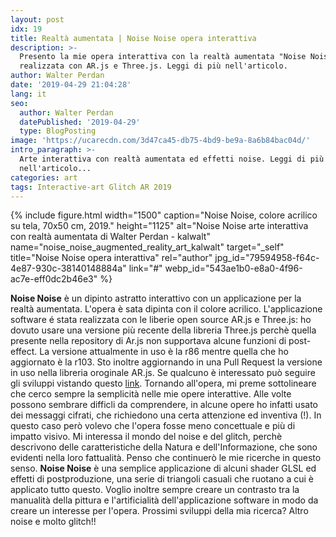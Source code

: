 ```yaml
---
layout: post
idx: 19
title: Realtà aumentata | Noise Noise opera interattiva
description: >-
  Presento la mie opera interattiva con la realtà aumentata "Noise Noise"
  realizzata con AR.js e Three.js. Leggi di più nell'articolo.
author: Walter Perdan
date: '2019-04-29 21:04:28'
lang: it
seo:
  author: Walter Perdan
  datePublished: '2019-04-29'
  type: BlogPosting
image: 'https://ucarecdn.com/3d47ca45-db75-4bd9-be9a-8a6b84bac04d/'
intro_paragraph: >-
  Arte interattiva con realtà aumentata ed effetti noise. Leggi di più
  nell'articolo...
categories: art
tags: Interactive-art Glitch AR 2019
---
```

{% include figure.html width="1500" caption="Noise Noise, colore acrilico su tela, 70x50 cm, 2019." height="1125" alt="Noise Noise arte interattiva con realtà aumentata di Walter Perdan - kalwalt" name="noise_noise_augmented_reality_art_kalwalt" target="_self" title="Noise Noise opera interattiva" rel="author" jpg_id="79594958-f64c-4e87-930c-38140148884a" link="#" webp_id="543ae1b0-e8a0-4f96-ac7e-eff0dc2b46e3" %}

**Noise Noise** è un dipinto astratto interattivo con un applicazione per la realtà aumentata. L'opera è sata dipinta con il colore acrilico. L'applicazione software é stata realizzata con le liberie open source AR.js e Three.js: ho dovuto usare una versione più recente della libreria Three.js perchè quella presente nella repository di Ar.js non supportava alcune funzioni di post-effect. La versione attualmente in uso è la r86 mentre quella che ho aggiornato è la r103. Sto inoltre aggiornando in una Pull Request la versione in uso nella libreria oroginale AR.js. Se qualcuno è interessato può seguire gli sviluppi vistando questo [link](https://github.com/jeromeetienne/AR.js/pull/515). Tornando all'opera, mi preme sottolineare che cerco sempre la semplicità nelle mie opere interattive. Alle volte possono sembrare difficli da comprendere, in alcune opere ho infatti usato dei messaggi cifrati, che richiedono una certa attenzione ed inventiva (!). In questo caso però volevo che l'opera fosse meno concettuale e più di impatto visivo. Mi interessa il mondo del noise e del glitch, perchè descrivono delle caratteristiche della Natura e dell'Informazione, che sono evidenti nella loro fattualità. Penso che continuerò le mie ricerche in questo senso. **Noise Noise** è una semplice applicazione di alcuni shader GLSL ed effetti di postproduzione, una serie di triangoli casuali che ruotano a cui è applicato tutto questo. Voglio inoltre sempre creare un contrasto tra la manualità della pittura e l'artificialità dell'applicazione software in modo da creare un interesse per l'opera. Prossimi sviluppi della mia ricerca? Altro noise e molto glitch!!

